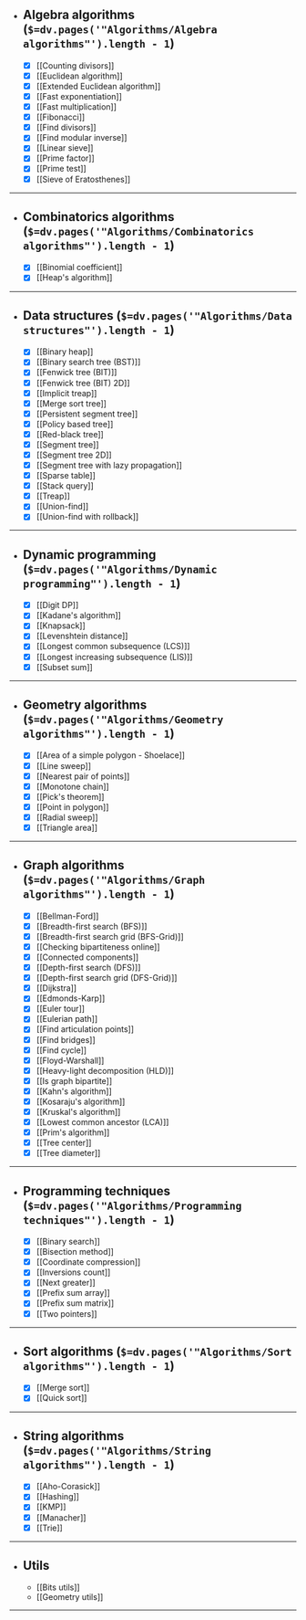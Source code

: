 - ## Algebra algorithms (`$=dv.pages('"Algorithms/Algebra algorithms"').length - 1`)
	- [x] [[Counting divisors]]
	- [x] [[Euclidean algorithm]]
	- [x] [[Extended Euclidean algorithm]]
	- [x] [[Fast exponentiation]]
	- [x] [[Fast multiplication]]
	- [x] [[Fibonacci]]
	- [x] [[Find divisors]]
	- [x] [[Find modular inverse]]
	- [x] [[Linear sieve]]
	- [x] [[Prime factor]]
	- [x] [[Prime test]]
	- [x] [[Sieve of Eratosthenes]]

---

- ## Combinatorics algorithms (`$=dv.pages('"Algorithms/Combinatorics algorithms"').length - 1`)
	- [x] [[Binomial coefficient]]
	- [x] [[Heap's algorithm]]

---

- ## Data structures (`$=dv.pages('"Algorithms/Data structures"').length - 1`)
	- [x] [[Binary heap]]
	- [x] [[Binary search tree (BST)]]
	- [x] [[Fenwick tree (BIT)]]
	- [x] [[Fenwick tree (BIT) 2D]]
	- [x] [[Implicit treap]]
	- [x] [[Merge sort tree]]
	- [x] [[Persistent segment tree]]
	- [x] [[Policy based tree]]
	- [x] [[Red-black tree]]
	- [x] [[Segment tree]]
	- [x] [[Segment tree 2D]]
	- [x] [[Segment tree with lazy propagation]]
	- [x] [[Sparse table]]
	- [x] [[Stack query]]
	- [x] [[Treap]]
	- [x] [[Union-find]]
	- [x] [[Union-find with rollback]]

---

- ## Dynamic programming (`$=dv.pages('"Algorithms/Dynamic programming"').length - 1`)
	- [x] [[Digit DP]]
	- [x] [[Kadane's algorithm]]
	- [x] [[Knapsack]]
	- [x] [[Levenshtein distance]]
	- [x] [[Longest common subsequence (LCS)]]
	- [x] [[Longest increasing subsequence (LIS)]]
	- [x] [[Subset sum]]

---

- ## Geometry algorithms (`$=dv.pages('"Algorithms/Geometry algorithms"').length - 1`)
	- [x] [[Area of ​​a simple polygon - Shoelace]]
	- [x] [[Line sweep]]
	- [x] [[Nearest pair of points]]
	- [x] [[Monotone chain]]
	- [x] [[Pick's theorem]]
	- [x] [[Point in polygon]]
	- [x] [[Radial sweep]]
	- [x] [[Triangle area]]

---

- ## Graph algorithms (`$=dv.pages('"Algorithms/Graph algorithms"').length - 1`)
	- [x] [[Bellman-Ford]]
	- [x] [[Breadth-first search (BFS)]]
	- [x] [[Breadth-first search grid (BFS-Grid)]]
	- [x] [[Checking bipartiteness online]]
	- [x] [[Connected components]]
	- [x] [[Depth-first search (DFS)]]
	- [x] [[Depth-first search grid (DFS-Grid)]]
	- [x] [[Dijkstra]]
	- [x] [[Edmonds-Karp]]
	- [x] [[Euler tour]]
	- [x] [[Eulerian path]]
	- [x] [[Find articulation points]]
	- [x] [[Find bridges]]
	- [x] [[Find cycle]]
	- [x] [[Floyd-Warshall]]
	- [x] [[Heavy-light decomposition (HLD)]]
	- [x] [[Is graph bipartite]]
	- [x] [[Kahn's algorithm]]
	- [x] [[Kosaraju's algorithm]]
	- [x] [[Kruskal's algorithm]]
	- [x] [[Lowest common ancestor (LCA)]]
	- [x] [[Prim's algorithm]]
	- [x] [[Tree center]]
	- [x] [[Tree diameter]]

---

- ## Programming techniques (`$=dv.pages('"Algorithms/Programming techniques"').length - 1`)
	- [x] [[Binary search]]
	- [x] [[Bisection method]]
	- [x] [[Coordinate compression]]
	- [x] [[Inversions count]]
	- [x] [[Next greater]]
	- [x] [[Prefix sum array]]
	- [x] [[Prefix sum matrix]]
	- [x] [[Two pointers]]

---

- ## Sort algorithms (`$=dv.pages('"Algorithms/Sort algorithms"').length - 1`)
	- [x] [[Merge sort]]
	- [x] [[Quick sort]]

---

- ## String algorithms (`$=dv.pages('"Algorithms/String algorithms"').length - 1`)
	- [x] [[Aho-Corasick]]
	- [x] [[Hashing]]
	- [x] [[KMP]]
	- [x] [[Manacher]]
	- [x] [[Trie]]

---

- ## Utils
	- [[Bits utils]]
	- [[Geometry utils]]

---